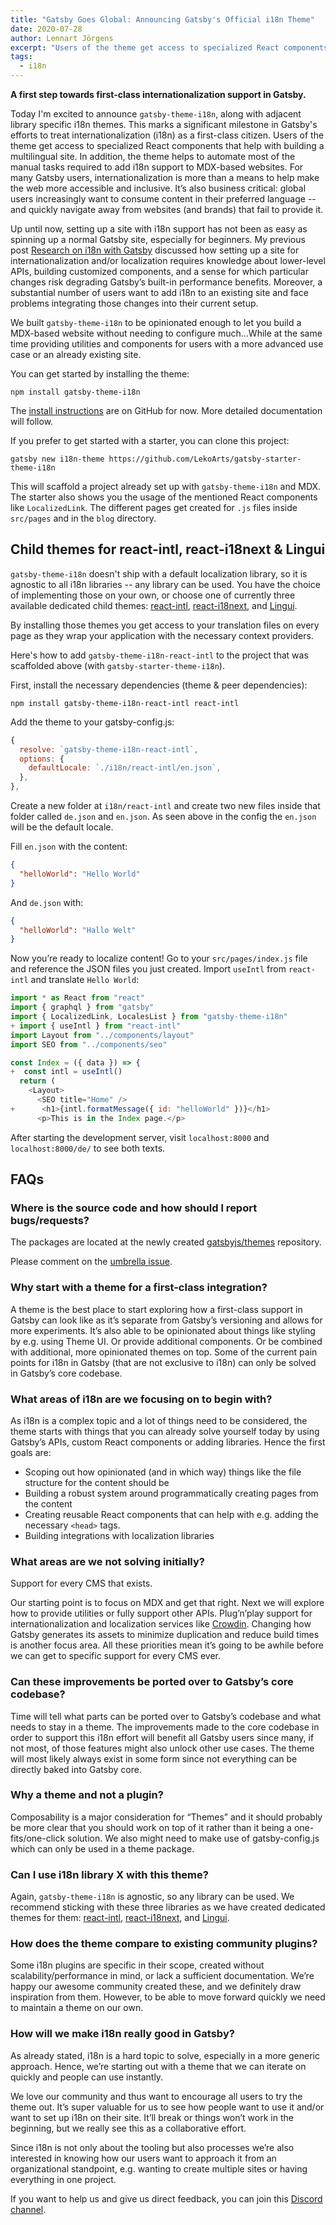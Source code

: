 ```yaml
---
title: "Gatsby Goes Global: Announcing Gatsby's Official i18n Theme"
date: 2020-07-28
author: Lennart Jörgens
excerpt: "Users of the theme get access to specialized React components that help with building a multilingual site. In addition the theme helps to automate most of the manual tasks required to add i18n support to MDX-based websites."
tags:
  - i18n
---
```


**A first step towards first-class internationalization support in Gatsby.**

Today I'm excited to announce `gatsby-theme-i18n`, along with adjacent library specific i18n themes. This marks a significant milestone in Gatsby's efforts to treat internationalization (i18n) as a first-class citizen. Users of the theme get access to specialized React components that help with building a multilingual site. In addition, the theme helps to automate most of the manual tasks required to add i18n support to MDX-based websites. For many Gatsby users, internationalization is more than a means to help make the web more accessible and inclusive. It’s also business critical: global users increasingly want to consume content in their preferred language -- and quickly navigate away from websites (and brands) that fail to provide it.

Up until now, setting up a site with i18n support has not been as easy as spinning up a normal Gatsby site, especially for beginners. My previous post [Research on i18n with Gatsby](/blog/2020-07-13-i18n-pain-points/) discussed how setting up a site for internationalization and/or localization requires knowledge about lower-level APIs, building customized components, and a sense for which particular changes risk degrading Gatsby’s built-in performance benefits. Moreover, a substantial number of users want to add i18n to an existing site and face problems integrating those changes into their current setup.

We built `gatsby-theme-i18n` to be opinionated enough to let you build a MDX-based website without needing to configure much...While at the same time providing utilities and components for users with a more advanced use case or an already existing site.

You can get started by installing the theme:

```shell
npm install gatsby-theme-i18n
```

The [install instructions](https://github.com/gatsbyjs/themes/tree/master/packages/gatsby-theme-i18n) are on GitHub for now. More detailed documentation will follow.

If you prefer to get started with a starter, you can clone this project:

```shell
gatsby new i18n-theme https://github.com/LekoArts/gatsby-starter-theme-i18n
```

This will scaffold a project already set up with `gatsby-theme-i18n` and MDX. The starter also shows you the usage of the mentioned React components like `LocalizedLink`. The different pages get created for `.js` files inside `src/pages` and in the `blog` directory.

## Child themes for react-intl, react-i18next & Lingui

`gatsby-theme-i18n` doesn't ship with a default localization library, so it is agnostic to all i18n libraries -- any library can be used. You have the choice of implementing those on your own, or choose one of currently three available dedicated child themes: [react-intl](https://github.com/gatsbyjs/themes/tree/master/packages/gatsby-theme-i18n-react-intl), [react-i18next](https://github.com/gatsbyjs/themes/tree/master/packages/gatsby-theme-i18n-react-i18next), and [Lingui](https://github.com/gatsbyjs/themes/tree/master/packages/gatsby-theme-i18n-lingui).

By installing those themes you get access to your translation files on every page as they wrap your application with the necessary context providers.

Here's how to add `gatsby-theme-i18n-react-intl` to the project that was scaffolded above (with `gatsby-starter-theme-i18n`).

First, install the necessary dependencies (theme & peer dependencies):

```shell
npm install gatsby-theme-i18n-react-intl react-intl
```

Add the theme to your gatsby-config.js:

```js:title=gatsby-config.js
{
  resolve: `gatsby-theme-i18n-react-intl`,
  options: {
    defaultLocale: `./i18n/react-intl/en.json`,
  },
},
```

Create a new folder at `i18n/react-intl` and create two new files inside that folder called `de.json` and `en.json`. As seen above in the config the `en.json` will be the default locale.

Fill `en.json` with the content:

```json
{
  "helloWorld": "Hello World"
}
```

And `de.json` with:

```json
{
  "helloWorld": "Hallo Welt"
}
```

Now you’re ready to localize content! Go to your `src/pages/index.js` file and reference the JSON files you just created. Import `useIntl` from `react-intl` and translate `Hello World`:

```diff:title=src/pages/index.js
import * as React from "react"
import { graphql } from "gatsby"
import { LocalizedLink, LocalesList } from "gatsby-theme-i18n"
+ import { useIntl } from "react-intl"
import Layout from "../components/layout"
import SEO from "../components/seo"

const Index = ({ data }) => {
+  const intl = useIntl()
  return (
    <Layout>
      <SEO title="Home" />
+      <h1>{intl.formatMessage({ id: "helloWorld" })}</h1>
      <p>This is in the Index page.</p>
```

After starting the development server, visit `localhost:8000` and `localhost:8000/de/` to see both texts.

## FAQs

### Where is the source code and how should I report bugs/requests?

The packages are located at the newly created [gatsbyjs/themes](https://github.com/gatsbyjs/themes) repository.

Please comment on the [umbrella issue](https://github.com/gatsbyjs/themes/issues/43).

### Why start with a theme for a first-class integration?

A theme is the best place to start exploring how a first-class support in Gatsby can look like as it’s separate from Gatsby’s versioning and allows for more experiments. It’s also able to be opinionated about things like styling by e.g. using Theme UI. Or provide additional components. Or be combined with additional, more opinionated themes on top. Some of the current pain points for i18n in Gatsby (that are not exclusive to i18n) can only be solved in Gatsby’s core codebase.

### What areas of i18n are we focusing on to begin with?

As i18n is a complex topic and a lot of things need to be considered, the theme starts with things that you can already solve yourself today by using Gatsby’s APIs, custom React components or adding libraries. Hence the first goals are:

- Scoping out how opinionated (and in which way) things like the file structure for the content should be
- Building a robust system around programmatically creating pages from the content
- Creating reusable React components that can help with e.g. adding the necessary `<head>` tags.
- Building integrations with localization libraries

### What areas are we not solving initially?

Support for every CMS that exists.

Our starting point is to focus on MDX and get that right. Next we will explore how to provide utilities or fully support other APIs. Plug’n’play support for internationalization and localization services like [Crowdin](https://crowdin.com/). Changing how Gatsby generates its assets to minimize duplication and reduce build times is another focus area. All these priorities mean it’s going to be awhile before we can get to specific support for every CMS ever.

### Can these improvements be ported over to Gatsby’s core codebase?

Time will tell what parts can be ported over to Gatsby’s codebase and what needs to stay in a theme. The improvements made to the core codebase in order to support this i18n effort will benefit all Gatsby users since many, if not most, of those features might also unlock other use cases. The theme will most likely always exist in some form since not everything can be directly baked into Gatsby core.

### Why a theme and not a plugin?

Composability is a major consideration for “Themes” and it should probably be more clear that you should work on top of it rather than it being a one-fits/one-click solution. We also might need to make use of gatsby-config.js which can only be used in a theme package.

### Can I use i18n library X with this theme?

Again, `gatsby-theme-i18n` is agnostic, so any library can be used. We recommend sticking with these three libraries as we have created dedicated themes for them: [react-intl](https://www.npmjs.com/package/react-intl), [react-i18next](https://react.i18next.com/), and [Lingui](https://lingui.js.org/).

### How does the theme compare to existing community plugins?

Some i18n plugins are specific in their scope, created without scalability/performance in mind, or lack a sufficient documentation. We’re happy our awesome community created these, and we definitely draw inspiration from them. However, to be able to move forward quickly we need to maintain a theme on our own.

### How will we make i18n really good in Gatsby?

As already stated, i18n is a hard topic to solve, especially in a more generic approach. Hence, we’re starting out with a theme that we can iterate on quickly and people can use instantly.

We love our community and thus want to encourage all users to try the theme out. It’s super valuable for us to see how people want to use it and/or want to set up i18n on their site. It’ll break or things won’t work in the beginning, but we really see this as a collaborative effort.

Since i18n is not only about the tooling but also processes we’re also interested in knowing how our users want to approach it from an organizational standpoint, e.g. wanting to create multiple sites or having everything in one project.

If you want to help us and give us direct feedback, you can join this [Discord channel](https://discord.gg/cQ2MPUz).
